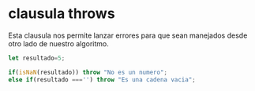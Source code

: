 # clausula throws

Esta clausula nos permite lanzar errores para que sean manejados desde otro lado de nuestro algoritmo. 

```javascript
let resultado=5;

if(isNaN(resultado)) throw "No es un numero";
else if(resultado ==='') throw "Es una cadena vacia";

```